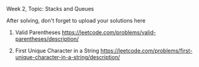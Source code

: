 Week 2, Topic: Stacks and Queues

After solving, don't forget to upload your solutions here

1. Valid Parentheses https://leetcode.com/problems/valid-parentheses/description/

2. First Unique Character in a String https://leetcode.com/problems/first-unique-character-in-a-string/description/
